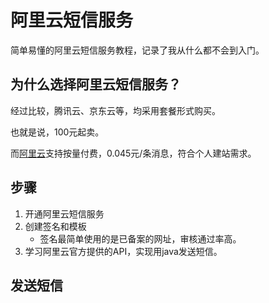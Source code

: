 # 阿里云短信服务
简单易懂的阿里云短信服务教程，记录了我从什么都不会到入门。

## 为什么选择阿里云短信服务？
经过比较，腾讯云、京东云等，均采用套餐形式购买。

也就是说，100元起卖。

而[阿里云](https://www.aliyun.com/product/sms)支持按量付费，0.045元/条消息，符合个人建站需求。

## 步骤
1. 开通阿里云短信服务
2. 创建签名和模板
    - 签名最简单使用的是已备案的网址，审核通过率高。
3. 学习阿里云官方提供的API，实现用java发送短信。

## 发送短信
